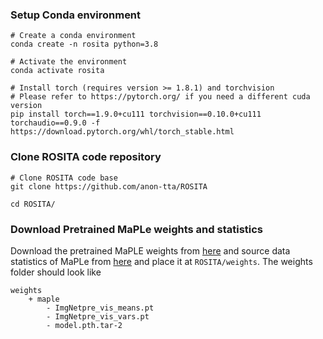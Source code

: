 
### Setup Conda environment

```
# Create a conda environment
conda create -n rosita python=3.8

# Activate the environment
conda activate rosita

# Install torch (requires version >= 1.8.1) and torchvision
# Please refer to https://pytorch.org/ if you need a different cuda version
pip install torch==1.9.0+cu111 torchvision==0.10.0+cu111 torchaudio==0.9.0 -f https://download.pytorch.org/whl/torch_stable.html
```

### Clone ROSITA code repository 
<!-- and install requirements -->

```
# Clone ROSITA code base
git clone https://github.com/anon-tta/ROSITA

cd ROSITA/
```

<!-- # Install requirements
pip install -r requirements.txt

# Update setuptools package 
pip install setuptools==59.5.0 -->


### Download Pretrained MaPLe weights and statistics

Download the pretrained MaPLE weights from [here](https://drive.google.com/drive/folders/1Okzw3Ap1y8g6t-Yn0nUpuFFqsFQ7sLzE) and source data statistics of MaPLe from [here](https://drive.google.com/drive/folders/1ls9jWVFzlh-0t_O9dwxbH_IyCRpehQzK) and place it at `ROSITA/weights`. The weights folder should look like

```
weights
    + maple
        - ImgNetpre_vis_means.pt
        - ImgNetpre_vis_vars.pt
        - model.pth.tar-2
```


